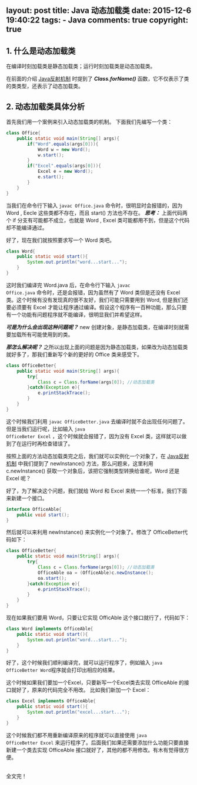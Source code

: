 layout: post
title: Java 动态加载类
date: 2015-12-6 19:40:22
tags: 
	- Java
comments: true
copyright: true
---
## 1. 什么是动态加载类 ##

在编译时刻加载类是静态加载类；运行时刻加载类是动态加载类。

在前面的介绍 [Java反射机制](../../../../2015/12/06/reflection-in-java/) 时提到了 ***Class.forName()*** 函数，它不仅表示了类的类类型，还表示了动态加载类。

## 2. 动态加载类具体分析 ##
首先我们用一个案例来引入动态加载类的机制。
下面我们先编写一个类：
<!--more-->
```java
class Office{
	public static void main(String[] args){
		if("Word".equals(args[0])){
			Word w = new Word();
			w.start();
		}
		if("Excel".equals(args[0])){
			Excel e = new Word();
			e.start();
		}		
	}
}
```
当我们在命令行下输入 <code>javac Office.java</code> 命令时，很明显时会报错的，因为 Word , Eecle 这些类都不存在，而且 start() 方法也不存在。
***思考：*** 上面代码两个 if 分支有可能都不成立，也就是 Word , Excel 类可能都用不到，但是这个代码却不能编译通过。

好了，现在我们就按照要求写一个 Word 类吧。
```java
class Word{
	public static void start(){
		System.out.println("word...start...");
	}
}
```
这时我们编译完 Word.java 后，在命令行下输入 <code>javac Office.java</code> 命令时，还是会报错，因为虽然有了 Word 类但是还没有 Excel 类。这个时候有没有发现真的很不友好，我们可能只需要用到 Word, 但是我们还要必须要有 Excel 才能让程序通过编译。假设这个程序有一百种功能，那么只要有一个功能有问题程序就不能编译，很明显我们并希望这样。

***可是为什么会出现这种问题呢？***
new 创建对象，是静态加载类，在编译时刻就需要加载所有可能使用到的类。

***那怎么解决呢？***
之所以出现上面的问题是因为静态加载类，如果改为动态加载类就好多了，那我们重新写个新的更好的 Office 类来感受下。
``` java
class OfficeBetter{
	public static void main(String[] args){
		try{
			Class c = Class.forName(args[0]); //动态加载类  
		}catch(Exception e){
			e.printStackTrace();		
		}
	}
}
```
这个时候我们利用 <code>javac OfficeBetter.java</code> 去编译时就不会出现任何问题了。但是当我们运行呢，比如输入 <code>java OfficeBeter Excel</code> ，这个时候就会报错了，因为没有 Excel 类，这样就可以做到了在运行时再检查错误了。

按照上面的方法动态加载类完之后，我们就可以实例化一个对象了，在 [Java反射机制](../../../../2015/12/06/reflection-in-java/) 中我们提到了 newInstance() 方法，那么问题来，这里利用 c.newInstance() 获取一个对象后，该把它强制类型转换给谁呢，Word 还是 Excel 呢？

好了，为了解决这个问题，我们就给 Word 和 Excel 来统一一个标准，我们下面来新建一个接口。
```java
interface OfficeAble{
	public void start();
}
```
然后就可以来利用 newInstance() 来实例化一个对象了。修改了 OfficeBetter代码如下：
``` java
class OfficeBetter{
	public static void main(String[] args){
		try{
			Class c = Class.forName(args[0]); //动态加载类  
			OfficeAble oa = (OfficeAble)c.newInstance();
			oa.start();
		}catch(Exception e){
			e.printStackTrace();		
		}
	}
}
```

现在如果我们要用 Word，只要让它实现 OfficAble 这个接口就行了，代码如下：
```java
class Word implements OfficeAble{
	public static void start(){
		System.out.println("word...start...");
	}
}
```
好了，这个时候我们顺利编译完，就可以运行程序了，例如输入 <code>java OfficeBetter Word</code>程序就会打印出相应的结果。

这个时候如果我们要加一个Excel，只要新写一个Excel类去实现 OfficeAble 的接口就好了，原来的代码完全不用改。
比如我们新加一个 Excel：
```java
class Excel implements OfficeAble{
	public static void start(){
		System.out.println("excel...start...");
	}
}
```
这个时候我们都不用重新编译原来的程序就可以直接使用 <code>java OfficeBetter Excel</code> 来运行程序了。后面我们如果还需要添加什么功能只要直接新建一个类去实现 OfficeAble 接口就好了，其他的都不用修改。有木有觉得很方便。

</br>
全文完！